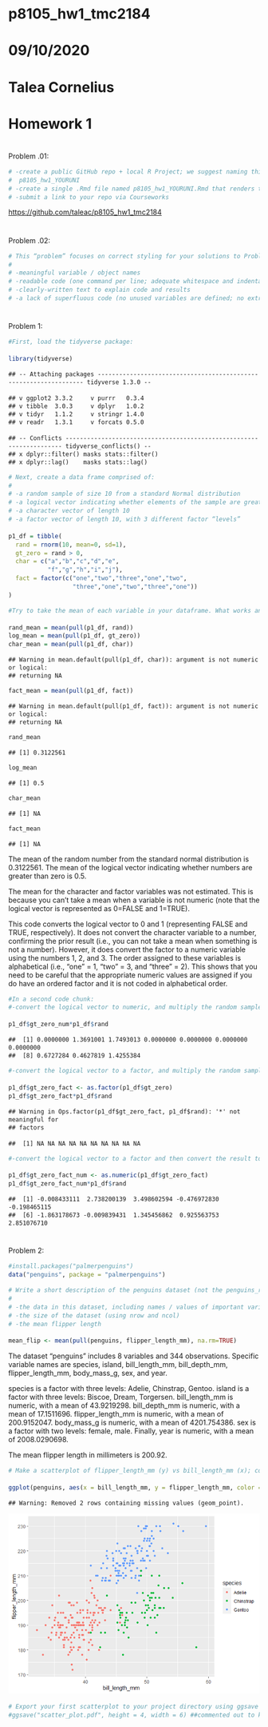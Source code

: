 p8105\_hw1\_tmc2184
================

# 

# 09/10/2020

# Talea Cornelius

# Homework 1

# 

Problem .01:

``` r
# -create a public GitHub repo + local R Project; we suggest naming this repo / directory   
#  p8105_hw1_YOURUNI
# -create a single .Rmd file named p8105_hw1_YOURUNI.Rmd that renders to github_document
# -submit a link to your repo via Courseworks
```

<https://github.com/taleac/p8105_hw1_tmc2184>

# 

Problem .02:

``` r
# This “problem” focuses on correct styling for your solutions to Problems 1 and 2. We will look for:
# 
# -meaningful variable / object names
# -readable code (one command per line; adequate whitespace and indentation; etc)
# -clearly-written text to explain code and results
# -a lack of superfluous code (no unused variables are defined; no extra library calls; etc)
```

# 

Problem 1:

``` r
#First, load the tidyverse package:

library(tidyverse)
```

    ## -- Attaching packages ------------------------------------------------------------------ tidyverse 1.3.0 --

    ## v ggplot2 3.3.2     v purrr   0.3.4
    ## v tibble  3.0.3     v dplyr   1.0.2
    ## v tidyr   1.1.2     v stringr 1.4.0
    ## v readr   1.3.1     v forcats 0.5.0

    ## -- Conflicts --------------------------------------------------------------------- tidyverse_conflicts() --
    ## x dplyr::filter() masks stats::filter()
    ## x dplyr::lag()    masks stats::lag()

``` r
# Next, create a data frame comprised of:
# 
# -a random sample of size 10 from a standard Normal distribution
# -a logical vector indicating whether elements of the sample are greater than 0
# -a character vector of length 10
# -a factor vector of length 10, with 3 different factor “levels”

p1_df = tibble(
  rand = rnorm(10, mean=0, sd=1),
  gt_zero = rand > 0,
  char = c("a","b","c","d","e",
           "f","g","h","i","j"),
  fact = factor(c("one","two","three","one","two",
                  "three","one","two","three","one"))
)
```

``` r
#Try to take the mean of each variable in your dataframe. What works and what doesn't?

rand_mean = mean(pull(p1_df, rand))
log_mean = mean(pull(p1_df, gt_zero))
char_mean = mean(pull(p1_df, char))
```

    ## Warning in mean.default(pull(p1_df, char)): argument is not numeric or logical:
    ## returning NA

``` r
fact_mean = mean(pull(p1_df, fact))
```

    ## Warning in mean.default(pull(p1_df, fact)): argument is not numeric or logical:
    ## returning NA

``` r
rand_mean
```

    ## [1] 0.3122561

``` r
log_mean
```

    ## [1] 0.5

``` r
char_mean
```

    ## [1] NA

``` r
fact_mean
```

    ## [1] NA

The mean of the random number from the standard normal distribution is
0.3122561. The mean of the logical vector indicating whether numbers are
greater than zero is 0.5.

The mean for the character and factor variables was not estimated. This
is because you can’t take a mean when a variable is not numeric (note
that the logical vector is represented as 0=FALSE and 1=TRUE).

This code converts the logical vector to 0 and 1 (representing FALSE and
TRUE, respectively). It does not convert the character variable to a
number, confirming the prior result (i.e., you can not take a mean when
something is not a number). However, it does convert the factor to a
numeric variable using the numbers 1, 2, and 3. The order assigned to
these variables is alphabetical (i.e., “one” = 1, “two” = 3, and “three”
= 2). This shows that you need to be careful that the appropriate
numeric values are assigned if you do have an ordered factor and it is
not coded in alphabetical order.

``` r
#In a second code chunk:
#-convert the logical vector to numeric, and multiply the random sample by the result

p1_df$gt_zero_num*p1_df$rand
```

    ##  [1] 0.0000000 1.3691001 1.7493013 0.0000000 0.0000000 0.0000000 0.0000000
    ##  [8] 0.6727284 0.4627819 1.4255384

``` r
#-convert the logical vector to a factor, and multiply the random sample by the result

p1_df$gt_zero_fact <- as.factor(p1_df$gt_zero)
p1_df$gt_zero_fact*p1_df$rand
```

    ## Warning in Ops.factor(p1_df$gt_zero_fact, p1_df$rand): '*' not meaningful for
    ## factors

    ##  [1] NA NA NA NA NA NA NA NA NA NA

``` r
#-convert the logical vector to a factor and then convert the result to numeric, and multiply the random sample by the result

p1_df$gt_zero_fact_num <- as.numeric(p1_df$gt_zero_fact)
p1_df$gt_zero_fact_num*p1_df$rand
```

    ##  [1] -0.008433111  2.738200139  3.498602594 -0.476972830 -0.198465115
    ##  [6] -1.863178673 -0.009839431  1.345456862  0.925563753  2.851076710

# 

Problem 2:

``` r
#install.packages("palmerpenguins")
data("penguins", package = "palmerpenguins")
```

``` r
# Write a short description of the penguins dataset (not the penguins_raw dataset) using inline R code, including:
# 
# -the data in this dataset, including names / values of important variables
# -the size of the dataset (using nrow and ncol)
# -the mean flipper length

mean_flip <- mean(pull(penguins, flipper_length_mm), na.rm=TRUE)
```

The dataset “penguins” includes 8 variables and 344 observations.
Specific variable names are species, island, bill\_length\_mm,
bill\_depth\_mm, flipper\_length\_mm, body\_mass\_g, sex, and year.

species is a factor with three levels: Adelie, Chinstrap, Gentoo. island
is a factor with three levels: Biscoe, Dream, Torgersen.
bill\_length\_mm is numeric, with a mean of 43.9219298. bill\_depth\_mm
is numeric, with a mean of 17.1511696. flipper\_length\_mm is numeric,
with a mean of 200.9152047. body\_mass\_g is numeric, with a mean of
4201.754386. sex is a factor with two levels: female, male. Finally,
year is numeric, with a mean of 2008.0290698.

The mean flipper length in millimeters is 200.92.

``` r
# Make a scatterplot of flipper_length_mm (y) vs bill_length_mm (x); color points using the species variable (adding color = ... inside of aes in your ggplot code should help).

ggplot(penguins, aes(x = bill_length_mm, y = flipper_length_mm, color = species)) + geom_point()
```

    ## Warning: Removed 2 rows containing missing values (geom_point).

![](p8105_hw1_tmc2184_files/figure-gfm/yx_scatter-1.png)<!-- -->

``` r
# Export your first scatterplot to your project directory using ggsave
#ggsave("scatter_plot.pdf", height = 4, width = 6) ##commented out to knit file
```
